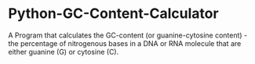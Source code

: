 # Python-GC-Content-Calculator
A Program that calculates the GC-content (or guanine-cytosine content) - the percentage of nitrogenous bases in a DNA or RNA molecule that are either  guanine (G) or cytosine (C).
